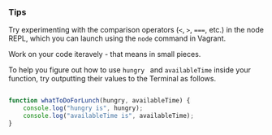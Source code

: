 ### Tips

Try experimenting with the comparison operators (`<`, `>`, `===`, etc.) in the node REPL, which you can launch using the `node` command in Vagrant.

Work on your code iteravely - that means in small pieces.

To help you figure out how to use `hungry ` and `availableTime` inside your function, try outputting their values to the Terminal as follows.

```javascript

function whatToDoForLunch(hungry, availableTime) {
    console.log("hungry is", hungry);
    console.log("availableTime is", availableTime);
}
```


